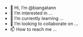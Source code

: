 - 👋 Hi, I’m @biangatann
- 👀 I’m interested in ...
- 🌱 I’m currently learning ...
- 💞️ I’m looking to collaborate on ...
- 📫 How to reach me ...

<!---
biangatann/biangatann is a ✨ special ✨ repository because its `README.md` (this file) appears on your GitHub profile.
You can click the Preview link to take a look at your changes.
--->
